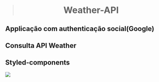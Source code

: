 > <h1 align="center"> Weather-API</h1>

## Applicação com authenticação social(Google)
## Consulta API Weather
## Styled-components

![](https://imgur.com/iJauzta.gif)
